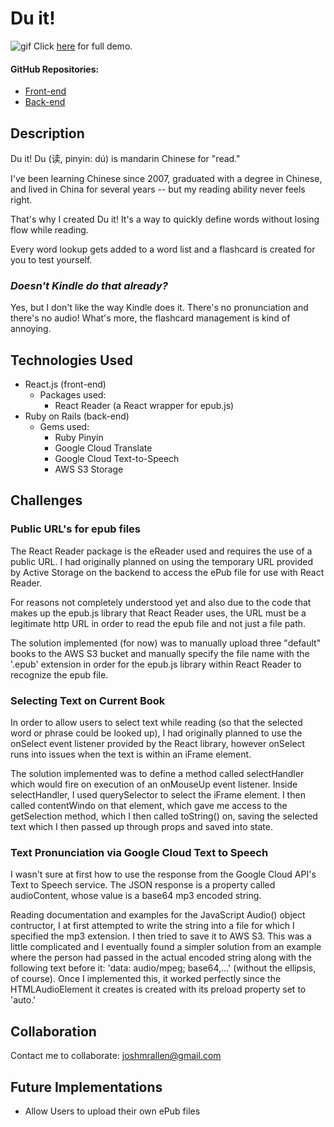 # Du it!
![gif](./src/images/du-it.gif?raw=true)
Click [here](https://youtu.be/VHXAkeIC1_0) for full demo.

#### GitHub Repositories:
- [Front-end](https://github.com/joshmrallen/du-it-client)
- [Back-end](https://github.com/joshmrallen/du-it-backend)

## Description
Du it! Du (读, pinyin: dú) is mandarin Chinese for "read."

I've been learning Chinese since 2007, graduated with a degree in Chinese, and lived in China for several years -- but my reading ability never feels right.

That's why I created Du it! It's a way to quickly define words without losing flow while reading.

Every word lookup gets added to a word list and a flashcard is created for you to test yourself.

### _Doesn't Kindle do that already?_

Yes, but I don't like the way Kindle does it. There's no pronunciation and there's no audio! What's more, the flashcard management is kind of annoying.

## Technologies Used
- React.js (front-end)
    - Packages used:
        - React Reader (a React wrapper for epub.js)
- Ruby on Rails (back-end)
    - Gems used:
        - Ruby Pinyin
        - Google Cloud Translate
        - Google Cloud Text-to-Speech
        - AWS S3 Storage

## Challenges
### Public URL's for epub files
The React Reader package is the eReader used and requires the use of a public URL. I had originally planned on using the temporary URL provided by Active Storage on the backend to access the ePub file for use with React Reader. 

For reasons not completely understood yet and also due to the code that makes up the epub.js library that React Reader uses, the URL must be a legitimate http URL in order to read the epub file and not just a file path.

The solution implemented (for now) was to manually upload three "default" books to the AWS S3 bucket and manually specify the file name with the '.epub' extension in order for the epub.js library within React Reader to recognize the epub file.

### Selecting Text on Current Book
In order to allow users to select text while reading (so that the selected word or phrase could be looked up), I had originally planned to use the onSelect event listener provided by the React library, however onSelect runs into issues when the text is within an iFrame element.

The solution implemented was to define a method called selectHandler which would fire on execution of an onMouseUp event listener. Inside selectHandler, I used querySelector to select the iFrame element. I then called contentWindo on that element, which gave me access to the getSelection method, which I then called toString() on, saving the selected text which I then passed up through props and saved into state.

### Text Pronunciation via Google Cloud Text to Speech
I wasn't sure at first how to use the response from the Google Cloud API's Text to Speech service. The JSON response is a property called audioContent, whose value is a base64 mp3 encoded string.

Reading documentation and examples for the JavaScript Audio() object contructor, I at first attempted to write the string into a file for which I specified the mp3 extension. I then tried to save it to AWS S3. This was a little complicated and I eventually found a simpler solution from an example where the person had passed in the actual encoded string along with the following text before it: 'data: audio/mpeg; base64,...' (without the ellipsis, of course). Once I implemented this, it worked perfectly since the HTMLAudioElement it creates is created with its preload property set to 'auto.'

## Collaboration
Contact me to collaborate: joshmrallen@gmail.com

## Future Implementations
 
 - Allow Users to upload their own ePub files
